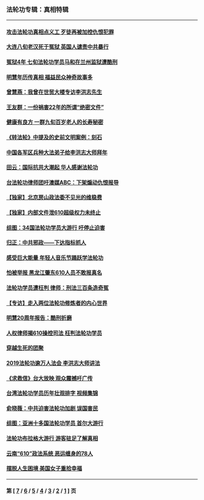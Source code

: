 ### 法轮功专辑：真相特辑
---
#### [攻击法轮功真相点义工 歹徒再被加控仇恨犯罪](../../pages/nf4389/n13601019.md?07030430) 
#### [大连八旬老汉死于冤狱 英国人谴责中共暴行](../../pages/nf4389/n13480118.md?07030430) 
#### [冤狱4年 七旬法轮功学员马和在兰州监狱遭酷刑](../../pages/nf4389/n13304688.md?07030430) 
#### [明慧年历传真相 福益民众神奇故事多](../../pages/nf4389/n13294545.md?07030430) 
#### [曾慧燕：我曾在世贸大楼专访李洪志先生](../../pages/nf4389/n12898729.md?07030430) 
#### [王友群：一份祸害22年的所谓“绝密文件”](../../pages/nf4389/n12871750.md?07030430) 
#### [健康有良方 一群九旬百岁老人的长寿秘密](../../pages/nf4389/n12847475.md?07030430) 
#### [《转法轮》中提及的史前文明案例：刻石](../../pages/nf4389/n12758577.md?07030430) 
#### [中国各军区兵种大法弟子给李洪志大师拜年](../../pages/nf4389/n12750047.md?07030430) 
#### [田云：国际抗共大潮起 华人感谢法轮功](../../pages/nf4389/n12357708.md?07030430) 
#### [台法轮功律师团吁澳媒ABC：下架煽动仇恨报导](../../pages/nf4389/n12279917.md?07030430) 
#### [【独家】北京房山政法委不见光的维稳费](../../pages/nf4389/n12031979.md?07030430) 
#### [【独家】内部文件泄610超级权力未终止](../../pages/nf4389/n12023895.md?07030430) 
#### [组图：34国法轮功学员大游行 吁停止迫害](../../pages/nf4389/n11492658.md?07030430) 
#### [归正：中共邪政——下达指标抓人](../../pages/nf4389/n11474770.md?07030430) 
#### [感受巨大能量 年轻人音乐节踊跃学法轮功](../../pages/nf4389/n11441981.md?07030430) 
#### [怕被举报 黑龙江肇东610人员不敢报真名](../../pages/nf4389/n11436499.md?07030430) 
#### [法轮功学员遭枉判 律师：刑法三百条造奇冤](../../pages/nf4389/n11433943.md?07030430) 
#### [【专访】走入两位法轮功修炼者的内心世界](../../pages/nf4389/n11415623.md?07030430) 
#### [明慧20周年报告：酷刑折磨](../../pages/nf4389/n11387954.md?07030430) 
#### [人权律师揭610操控司法 枉判法轮功学员](../../pages/nf4389/n11313370.md?07030430) 
#### [穿越生死的团聚](../../pages/nf4389/n11258922.md?07030430) 
#### [2019法轮功逾万人法会 李洪志大师讲法](../../pages/nf4389/n11265303.md?07030430) 
#### [《求救信》台大放映 观众震撼吁广传](../../pages/nf4389/n10922251.md?07030430) 
#### [台湾法轮功学员历年壮观排字 视频集锦](../../pages/nf4389/n10878789.md?07030430) 
#### [俞晓薇：中共迫害法轮功加剧 误国害民](../../pages/nf4389/n10859260.md?07030430) 
#### [组图：亚洲十多国法轮功学员 首尔大游行](../../pages/nf4389/n10781149.md?07030430) 
#### [法轮功布拉格大游行 游客驻足了解真相](../../pages/nf4389/n10749360.md?07030430) 
#### [云南“610”政法系统 恶运缠身的78人](../../pages/nf4389/n10747534.md?07030430) 
#### [摆脱人生困境 美国女子重拾幸福](../../pages/nf4389/n10688678.md?07030430) 

---
#### 第 [ [7](./7.md?07030430) / [6](./6.md?07030430) / [5](./5.md?07030430) / [4](./4.md?07030430) / [3](./3.md?07030430) / [2](./2.md?07030430) / [1](./1.md?07030430) ] 页
